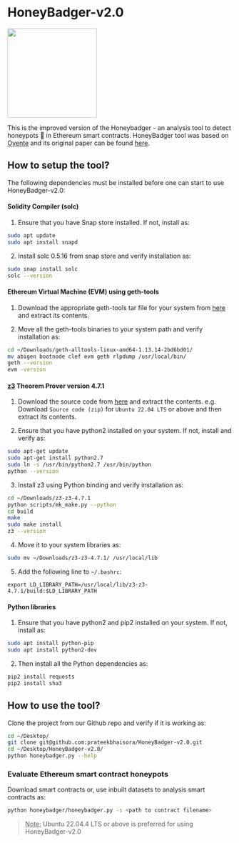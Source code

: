 HoneyBadger-v2.0
===========

<img src="https://github.com/christoftorres/HoneyBadger/blob/master/honeybadger_logo.png" width="200">

This is the improved version of the Honeybadger - an analysis tool to detect honeypots :honey_pot: in Ethereum smart contracts. HoneyBadger tool was based on [Oyente](https://github.com/melonproject/oyente) and its original paper can be found [here](https://www.usenix.org/system/files/sec19-torres.pdf).

## How to setup the tool?

The following dependencies must be installed before one can start to use HoneyBadger-v2.0:

#### Solidity Compiler (solc)

1. Ensure that you have Snap store installed. If not, install as:

```sh
sudo apt update
sudo apt install snapd
```

2. Install solc 0.5.16 from snap store and verify installation as:

```sh
sudo snap install solc
solc --version
```

#### Ethereum Virtual Machine (EVM) using geth-tools


1. Download the appropriate geth-tools tar file for your system from [here](https://geth.ethereum.org/downloads) and extract its contents.

2. Move all the geth-tools binaries to your system path and verify installation as:

```sh
cd ~/Downloads/geth-alltools-linux-amd64-1.13.14-2bd6bd01/
mv abigen bootnode clef evm geth rlpdump /usr/local/bin/
geth --version
evm -version
```

#### [z3](https://github.com/Z3Prover/z3/releases) Theorem Prover version 4.7.1

1. Download the source code from [here](https://github.com/Z3Prover/z3/releases/tag/z3-4.7.1) and extract the contents. e.g. Download ``Source code (zip)`` for ``Ubuntu 22.04 LTS`` or above and then extract its contents.

2. Ensure that you have python2 installed on your system. If not, install and verify as:

```sh
sudo apt-get update
sudo apt-get install python2.7
sudo ln -s /usr/bin/python2.7 /usr/bin/python
python --version
```

3. Install z3 using Python binding and verify installation as:

```sh
cd ~/Downloads/z3-z3-4.7.1
python scripts/mk_make.py --python
cd build
make
sudo make install
z3 --version
```

4. Move it to your system libraries as:

```sh
sudo mv ~/Downloads/z3-z3-4.7.1/ /usr/local/lib
```

5. Add the following line to ``~/.bashrc``:

``export LD_LIBRARY_PATH=/usr/local/lib/z3-z3-4.7.1/build:$LD_LIBRARY_PATH``

#### Python libraries

1. Ensure that you have python2 and pip2 installed on your system. If not, install as:

```sh
sudo apt install python-pip
sudo apt install python2-dev
```

2. Then install all the Python dependencies as:

```sh
pip2 install requests
pip2 install sha3
```

## How to use the tool?

Clone the project from our Github repo and verify if it is working as:

```sh
cd ~/Desktop/
git clone git@github.com:prateekbhaisora/HoneyBadger-v2.0.git
cd ~/Desktop/HoneyBadger-v2.0/
python honeybadger.py --help
```

### Evaluate Ethereum smart contract honeypots

Download smart contracts or, use inbuilt datasets to analysis smart contracts as:

```sh
python honeybadger/honeybadger.py -s <path to contract filename>
```

> **<span style="color:red">**<u>Note:</u>**</span>** Ubuntu 22.04.4 LTS or above is preferred for using HoneyBadger-v2.0